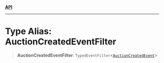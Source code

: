 [**API**](../../../README.md)

***

# Type Alias: AuctionCreatedEventFilter

> **AuctionCreatedEventFilter**: `TypedEventFilter`\<[`AuctionCreatedEvent`](AuctionCreatedEvent.md)\>

